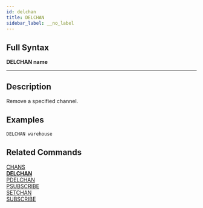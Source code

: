 ```yaml
---
id: delchan
title: DELCHAN
sidebar_label: __no_label
---
```


## Full Syntax

**DELCHAN  name**

---

## Description

Remove a specified channel. 

## Examples

```tile38
DELCHAN warehouse
```

## Related Commands

[CHANS](chans.html)<br>
**[DELCHAN](delchan.html)**<br>
[PDELCHAN](pdelchan.html)<br>
[PSUBSCRIBE](psubscribe.html)<br>
[SETCHAN](setchan.html)<br>
[SUBSCRIBE](subscribe.html)<br>